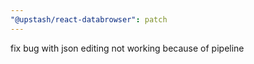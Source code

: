 ```yaml
---
"@upstash/react-databrowser": patch
---
```


fix bug with json editing not working because of pipeline
